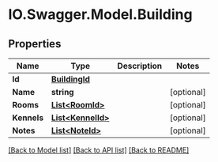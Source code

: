 # IO.Swagger.Model.Building
## Properties

Name | Type | Description | Notes
------------ | ------------- | ------------- | -------------
**Id** | [**BuildingId**](BuildingId.md) |  | 
**Name** | **string** |  | [optional] 
**Rooms** | [**List&lt;RoomId&gt;**](RoomId.md) |  | [optional] 
**Kennels** | [**List&lt;KennelId&gt;**](KennelId.md) |  | [optional] 
**Notes** | [**List&lt;NoteId&gt;**](NoteId.md) |  | [optional] 

[[Back to Model list]](../README.md#documentation-for-models) [[Back to API list]](../README.md#documentation-for-api-endpoints) [[Back to README]](../README.md)

